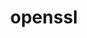 ---
title: "openssl"
layout: cache
categories: [package, develop]
meta: {"compilers": ["apple-clang@=16.0.0", "cce@=18.0.0", "gcc@=10.2.1", "gcc@=10.3.0", "gcc@=10.5.0", "gcc@=11.1.0", "gcc@=11.4.0", "gcc@=12.3.0", "gcc@=12.4.0", "gcc@=13.2.0", "gcc@=13.3.0", "gcc@=7.3.1", "gcc@=7.5.0", "gcc@=9.4.0", "oneapi@=2024.1.0", "oneapi@=2024.2.1"], "num_specs": 99, "num_specs_by_stack": {"aws-isc": 1, "aws-isc-aarch64": 1, "aws-pcluster-icelake": 1, "aws-pcluster-neoverse_v1": 3, "aws-pcluster-x86_64_v4": 12, "bootstrap-aarch64-darwin": 3, "bootstrap-x86_64-linux-gnu": 3, "build_systems": 3, "data-vis-sdk": 3, "developer-tools": 2, "developer-tools-aarch64-linux-gnu": 2, "developer-tools-darwin": 3, "developer-tools-manylinux2014": 1, "developer-tools-x86_64_v3-linux-gnu": 2, "e4s": 6, "e4s-cray-rhel": 6, "e4s-cray-sles": 4, "e4s-neoverse-v2": 6, "e4s-neoverse_v1": 4, "e4s-oneapi": 6, "e4s-power": 2, "e4s-rocm-external": 3, "gpu-tests": 7, "hep": 3, "ml-darwin-aarch64-mps": 3, "ml-linux-aarch64-cpu": 3, "ml-linux-aarch64-cuda": 3, "ml-linux-x86_64-cpu": 3, "ml-linux-x86_64-cuda": 3, "ml-linux-x86_64-rocm": 3, "radiuss": 6, "radiuss-aws": 6, "radiuss-aws-aarch64": 6, "root": 99, "tutorial": 6}, "oss": ["amzn2", "centos7", "rhel8", "sequoia", "sle_hpc15", "ubuntu18.04", "ubuntu20.04", "ubuntu22.04", "ubuntu24.04"], "platforms": ["darwin", "linux"], "stacks": ["aws-isc", "aws-isc-aarch64", "aws-pcluster-icelake", "aws-pcluster-neoverse_v1", "aws-pcluster-x86_64_v4", "bootstrap-aarch64-darwin", "bootstrap-x86_64-linux-gnu", "build_systems", "data-vis-sdk", "developer-tools", "developer-tools-aarch64-linux-gnu", "developer-tools-darwin", "developer-tools-manylinux2014", "developer-tools-x86_64_v3-linux-gnu", "e4s", "e4s-cray-rhel", "e4s-cray-sles", "e4s-neoverse-v2", "e4s-neoverse_v1", "e4s-oneapi", "e4s-power", "e4s-rocm-external", "gpu-tests", "hep", "ml-darwin-aarch64-mps", "ml-linux-aarch64-cpu", "ml-linux-aarch64-cuda", "ml-linux-x86_64-cpu", "ml-linux-x86_64-cuda", "ml-linux-x86_64-rocm", "radiuss", "radiuss-aws", "radiuss-aws-aarch64", "root", "tutorial"], "targets": ["aarch64", "neoverse_v1", "neoverse_v2", "ppc64le", "skylake_avx512", "x86_64_v3", "x86_64_v4"], "versions": ["1.1.1u", "3.1.3", "3.3.0", "3.4.0"]}
spec_details: [{"compiler": "oneapi@=2024.2.1", "hash": "244wc5fufdmajdb5caspdu3zkbigpe32", "os": "ubuntu22.04", "platform": "linux", "size": "-", "stacks": ["e4s-oneapi", "root"], "target": "x86_64_v3", "variants": ["build_system=generic", "certs=mozilla", "~docs", "+shared"], "versions": ["3.4.0"]}, {"compiler": "gcc@=7.3.1", "hash": "2fsqtlhdg5owlzuhwsjvib2ul7biugbc", "os": "amzn2", "platform": "linux", "size": "-", "stacks": ["aws-isc-aarch64", "root"], "target": "aarch64", "variants": ["build_system=generic", "certs=mozilla", "~docs", "+shared"], "versions": ["3.4.0"]}, {"compiler": "gcc@=11.1.0", "hash": "2ssn3v73ibhzqq53kmo6cb3qac7m62es", "os": "ubuntu20.04", "platform": "linux", "size": "-", "stacks": ["gpu-tests", "root"], "target": "x86_64_v3", "variants": ["build_system=generic", "certs=mozilla", "~docs", "+shared"], "versions": ["3.1.3"]}, {"compiler": "apple-clang@=16.0.0", "hash": "2w3dnifm3hspnp2a64nprcjjsyngzmig", "os": "sequoia", "platform": "darwin", "size": "-", "stacks": ["bootstrap-aarch64-darwin", "developer-tools-darwin", "ml-darwin-aarch64-mps", "root"], "target": "aarch64", "variants": ["build_system=generic", "certs=mozilla", "~docs", "+shared"], "versions": ["3.4.0"]}, {"compiler": "gcc@=7.5.0", "hash": "54cqafvlkb7a4zm3vrihq7pvqbn3yegt", "os": "ubuntu18.04", "platform": "linux", "size": "-", "stacks": ["radiuss", "root"], "target": "x86_64_v3", "variants": ["build_system=generic", "certs=mozilla", "~docs", "+shared"], "versions": ["3.4.0"]}, {"compiler": "gcc@=11.1.0", "hash": "5beyntvj2lt7knf74i7ylq5nhnleij42", "os": "ubuntu20.04", "platform": "linux", "size": "-", "stacks": ["gpu-tests", "root"], "target": "x86_64_v3", "variants": ["build_system=generic", "certs=mozilla", "~docs", "+shared"], "versions": ["3.1.3"]}, {"compiler": "gcc@=7.3.1", "hash": "5fa2taphsn4youkhhc57cdiqawbvjen5", "os": "amzn2", "platform": "linux", "size": "-", "stacks": ["radiuss-aws", "root"], "target": "x86_64_v3", "variants": ["build_system=generic", "certs=mozilla", "~docs", "+shared"], "versions": ["3.4.0"]}, {"compiler": "gcc@=11.1.0", "hash": "5oekh2ap5zvlqufphuqvrpvpshdubf5g", "os": "ubuntu20.04", "platform": "linux", "size": "-", "stacks": ["gpu-tests", "root"], "target": "x86_64_v3", "variants": ["build_system=generic", "certs=mozilla", "~docs", "+shared"], "versions": ["3.1.3"]}, {"compiler": "gcc@=13.2.0", "hash": "5oinczr7sfabhsdfmy26in6ks2a7p4dk", "os": "ubuntu24.04", "platform": "linux", "size": "-", "stacks": ["bootstrap-x86_64-linux-gnu", "ml-linux-x86_64-cpu", "ml-linux-x86_64-cuda", "ml-linux-x86_64-rocm", "root"], "target": "x86_64_v3", "variants": ["build_system=generic", "certs=mozilla", "~docs", "+shared"], "versions": ["3.4.0"]}, {"compiler": "gcc@=11.4.0", "hash": "5s3om6ys4whacehrrxs34fed73brmmex", "os": "ubuntu22.04", "platform": "linux", "size": "-", "stacks": ["e4s", "root"], "target": "x86_64_v3", "variants": ["build_system=generic", "certs=mozilla", "~docs", "+shared"], "versions": ["3.4.0"]}, {"compiler": "gcc@=9.4.0", "hash": "5x4sjnz5oquhd2wtpspawltdzajqejyy", "os": "ubuntu20.04", "platform": "linux", "size": "-", "stacks": ["e4s-power", "root"], "target": "ppc64le", "variants": ["build_system=generic", "certs=mozilla", "~docs", "+shared"], "versions": ["3.4.0"]}, {"compiler": "gcc@=12.4.0", "hash": "65zt4i6brsihyxdnhnlfzijfyak4yi2p", "os": "amzn2", "platform": "linux", "size": "-", "stacks": ["aws-pcluster-neoverse_v1", "root"], "target": "neoverse_v1", "variants": ["build_system=generic", "certs=mozilla", "~docs", "+shared"], "versions": ["3.4.0"]}, {"compiler": "gcc@=7.3.1", "hash": "6b5ifxx2yqzfignfn6o4qmu62joaan5d", "os": "amzn2", "platform": "linux", "size": "-", "stacks": ["aws-pcluster-icelake", "root"], "target": "skylake_avx512", "variants": ["build_system=generic", "certs=mozilla", "~docs", "~shared"], "versions": ["1.1.1u"]}, {"compiler": "gcc@=12.4.0", "hash": "6dvb7nitjykzxmzhhhpqjwgg57vuzhiw", "os": "amzn2", "platform": "linux", "size": "-", "stacks": ["aws-pcluster-x86_64_v4", "root"], "target": "x86_64_v3", "variants": ["build_system=generic", "certs=mozilla", "~docs", "+shared"], "versions": ["3.4.0"]}, {"compiler": "gcc@=11.1.0", "hash": "6dwfwulhuzwuqg75ac2awqyoewzeplj2", "os": "ubuntu20.04", "platform": "linux", "size": "-", "stacks": ["gpu-tests", "root"], "target": "x86_64_v3", "variants": ["build_system=generic", "certs=mozilla", "~docs", "+shared"], "versions": ["3.1.3"]}, {"compiler": "gcc@=11.4.0", "hash": "6ijdtnqwngs3w752zfmofcdcgp3ekw5k", "os": "ubuntu22.04", "platform": "linux", "size": "-", "stacks": ["e4s-neoverse_v1", "root"], "target": "neoverse_v1", "variants": ["build_system=generic", "certs=mozilla", "~docs", "+shared"], "versions": ["3.4.0"]}, {"compiler": "gcc@=13.2.0", "hash": "6yixv6h7d7wein6423nel6pjdjp4knxj", "os": "ubuntu24.04", "platform": "linux", "size": "-", "stacks": ["bootstrap-x86_64-linux-gnu", "ml-linux-x86_64-cpu", "ml-linux-x86_64-cuda", "ml-linux-x86_64-rocm", "root"], "target": "x86_64_v3", "variants": ["build_system=generic", "certs=mozilla", "~docs", "+shared"], "versions": ["3.4.0"]}, {"compiler": "oneapi@=2024.1.0", "hash": "7ahd3jm5de2oi7tvxzmjv6nhuloaclnt", "os": "amzn2", "platform": "linux", "size": "-", "stacks": ["aws-pcluster-x86_64_v4", "root"], "target": "x86_64_v3", "variants": ["build_system=generic", "certs=mozilla", "~docs", "+shared"], "versions": ["3.4.0"]}, {"compiler": "gcc@=12.4.0", "hash": "adxvvqyo3droavazzu3472ij7gg56mfr", "os": "amzn2", "platform": "linux", "size": "-", "stacks": ["aws-pcluster-x86_64_v4", "root"], "target": "x86_64_v3", "variants": ["build_system=generic", "certs=mozilla", "~docs", "+shared"], "versions": ["3.4.0"]}, {"compiler": "gcc@=7.5.0", "hash": "anmsopn2qnkorioz25voj66n3soaohne", "os": "ubuntu18.04", "platform": "linux", "size": "-", "stacks": ["developer-tools", "root"], "target": "x86_64_v3", "variants": ["build_system=generic", "certs=system", "~docs", "+shared"], "versions": ["3.3.0"]}, {"compiler": "gcc@=12.4.0", "hash": "b6oc4o7l5t7uus5knsyen5na7pj54p3r", "os": "amzn2", "platform": "linux", "size": "-", "stacks": ["aws-pcluster-x86_64_v4", "root"], "target": "x86_64_v3", "variants": ["build_system=generic", "certs=mozilla", "~docs", "+shared"], "versions": ["3.4.0"]}, {"compiler": "gcc@=10.3.0", "hash": "bagi6chajqwkd5ojp2wsc3vjdqkmsjw4", "os": "sle_hpc15", "platform": "linux", "size": "-", "stacks": ["e4s-cray-sles", "root"], "target": "x86_64_v4", "variants": ["build_system=generic", "certs=mozilla", "~docs", "+shared"], "versions": ["3.4.0"]}, {"compiler": "oneapi@=2024.2.1", "hash": "btufv75ndjq2whhwkvy5miy5ruvyrn5a", "os": "ubuntu22.04", "platform": "linux", "size": "-", "stacks": ["e4s-oneapi", "root"], "target": "x86_64_v3", "variants": ["build_system=generic", "certs=mozilla", "~docs", "+shared"], "versions": ["3.4.0"]}, {"compiler": "gcc@=12.4.0", "hash": "btz6jb6xxx5vhf74jaytlwhpma63qdvi", "os": "amzn2", "platform": "linux", "size": "-", "stacks": ["aws-pcluster-x86_64_v4", "root"], "target": "x86_64_v4", "variants": ["build_system=generic", "certs=mozilla", "~docs", "+shared"], "versions": ["3.4.0"]}, {"compiler": "gcc@=11.4.0", "hash": "bztyxydiiy5jlnqaeszgzggtjxwkwbqa", "os": "ubuntu22.04", "platform": "linux", "size": "-", "stacks": ["e4s-neoverse_v1", "root"], "target": "neoverse_v1", "variants": ["build_system=generic", "certs=mozilla", "~docs", "+shared"], "versions": ["3.4.0"]}, {"compiler": "gcc@=11.4.0", "hash": "ckalxk3vs33br2xu6u3jwy22r7by4p7d", "os": "ubuntu22.04", "platform": "linux", "size": "-", "stacks": ["e4s", "e4s-rocm-external", "hep", "root", "tutorial"], "target": "x86_64_v3", "variants": ["build_system=generic", "certs=mozilla", "~docs", "+shared"], "versions": ["3.4.0"]}, {"compiler": "cce@=18.0.0", "hash": "cm25ad3kqradj4sue3mlh22z3uywc45z", "os": "rhel8", "platform": "linux", "size": "-", "stacks": ["e4s-cray-rhel", "root"], "target": "x86_64_v3", "variants": ["build_system=generic", "certs=mozilla", "~docs", "+shared"], "versions": ["3.4.0"]}, {"compiler": "gcc@=11.1.0", "hash": "cs2qtxsa5yd2ot6lbnvjzzcm3k7x3r3i", "os": "ubuntu20.04", "platform": "linux", "size": "-", "stacks": ["gpu-tests", "root"], "target": "x86_64_v3", "variants": ["build_system=generic", "certs=mozilla", "~docs", "+shared"], "versions": ["3.1.3"]}, {"compiler": "cce@=18.0.0", "hash": "d3unvolu273jxf53phe4gyhta522yec7", "os": "rhel8", "platform": "linux", "size": "-", "stacks": ["e4s-cray-rhel", "root"], "target": "x86_64_v3", "variants": ["build_system=generic", "certs=mozilla", "~docs", "+shared"], "versions": ["3.4.0"]}, {"compiler": "cce@=18.0.0", "hash": "dutivzpqr4nfy6jsfattogttwnnqbwso", "os": "rhel8", "platform": "linux", "size": "-", "stacks": ["e4s-cray-rhel", "root"], "target": "x86_64_v3", "variants": ["build_system=generic", "certs=mozilla", "~docs", "+shared"], "versions": ["3.4.0"]}, {"compiler": "gcc@=7.3.1", "hash": "dw3tjxpaefuonry3jctid3thakhdcpac", "os": "amzn2", "platform": "linux", "size": "-", "stacks": ["radiuss-aws-aarch64", "root"], "target": "aarch64", "variants": ["build_system=generic", "certs=mozilla", "~docs", "+shared"], "versions": ["3.4.0"]}, {"compiler": "gcc@=13.3.0", "hash": "dyvcwudlhfd72no6duwuavtrhzkujx6i", "os": "rhel8", "platform": "linux", "size": "-", "stacks": ["developer-tools-aarch64-linux-gnu", "root"], "target": "aarch64", "variants": ["build_system=generic", "certs=system", "~docs", "+shared"], "versions": ["3.4.0"]}, {"compiler": "gcc@=12.4.0", "hash": "e4gsz2dukocujppn6qtb4f5spdnak4rb", "os": "amzn2", "platform": "linux", "size": "-", "stacks": ["aws-pcluster-x86_64_v4", "root"], "target": "x86_64_v4", "variants": ["build_system=generic", "certs=mozilla", "~docs", "+shared"], "versions": ["3.4.0"]}, {"compiler": "gcc@=11.4.0", "hash": "euyktnjsxpiaq6ai7oo5npxwvtidi57q", "os": "ubuntu22.04", "platform": "linux", "size": "-", "stacks": ["e4s-neoverse-v2", "root"], "target": "neoverse_v2", "variants": ["build_system=generic", "certs=mozilla", "~docs", "+shared"], "versions": ["3.4.0"]}, {"compiler": "gcc@=11.4.0", "hash": "fakieyrvpuevuswoojisgfkhj5p3uoce", "os": "ubuntu22.04", "platform": "linux", "size": "-", "stacks": ["e4s-neoverse-v2", "root"], "target": "neoverse_v2", "variants": ["build_system=generic", "certs=mozilla", "~docs", "+shared"], "versions": ["3.4.0"]}, {"compiler": "oneapi@=2024.2.1", "hash": "fbza3nhpf2rfjhgue6wy65qo67bsxkb3", "os": "ubuntu22.04", "platform": "linux", "size": "-", "stacks": ["e4s-oneapi", "root"], "target": "x86_64_v3", "variants": ["build_system=generic", "certs=mozilla", "~docs", "+shared"], "versions": ["3.4.0"]}, {"compiler": "gcc@=11.4.0", "hash": "ftkfbu6qjjcxr2gfen33hkznq4kzwbwk", "os": "ubuntu22.04", "platform": "linux", "size": "-", "stacks": ["e4s-neoverse_v1", "root"], "target": "neoverse_v1", "variants": ["build_system=generic", "certs=mozilla", "~docs", "+shared"], "versions": ["3.4.0"]}, {"compiler": "gcc@=7.3.1", "hash": "fx2h27k5s2gvh2w5m5jhv6ppud6t4kzx", "os": "amzn2", "platform": "linux", "size": "-", "stacks": ["radiuss-aws", "root"], "target": "x86_64_v3", "variants": ["build_system=generic", "certs=mozilla", "~docs", "+shared"], "versions": ["3.4.0"]}, {"compiler": "gcc@=7.3.1", "hash": "gv4qng7yqp4qewltpdpibswrmlz2agzd", "os": "amzn2", "platform": "linux", "size": "-", "stacks": ["radiuss-aws-aarch64", "root"], "target": "aarch64", "variants": ["build_system=generic", "certs=mozilla", "~docs", "+shared"], "versions": ["3.4.0"]}, {"compiler": "oneapi@=2024.1.0", "hash": "gvemaukyjd2mvcwosb37in6kzoer6bbx", "os": "amzn2", "platform": "linux", "size": "-", "stacks": ["aws-pcluster-x86_64_v4", "root"], "target": "x86_64_v4", "variants": ["build_system=generic", "certs=mozilla", "~docs", "+shared"], "versions": ["3.4.0"]}, {"compiler": "gcc@=7.3.1", "hash": "gwf4psr72rxgw22ok3sp2ol237an3m4e", "os": "amzn2", "platform": "linux", "size": "-", "stacks": ["radiuss-aws", "root"], "target": "x86_64_v3", "variants": ["build_system=generic", "certs=mozilla", "~docs", "+shared"], "versions": ["3.4.0"]}, {"compiler": "gcc@=10.3.0", "hash": "h5daununwmjvezd4avvwhxocfetnl7bj", "os": "sle_hpc15", "platform": "linux", "size": "-", "stacks": ["e4s-cray-sles", "root"], "target": "x86_64_v4", "variants": ["build_system=generic", "certs=mozilla", "~docs", "+shared"], "versions": ["3.4.0"]}, {"compiler": "gcc@=11.4.0", "hash": "he4o2n3r42jnyig5evhfrraf2s4auowd", "os": "ubuntu22.04", "platform": "linux", "size": "-", "stacks": ["e4s-neoverse-v2", "root"], "target": "neoverse_v2", "variants": ["build_system=generic", "certs=mozilla", "~docs", "+shared"], "versions": ["3.4.0"]}, {"compiler": "gcc@=12.4.0", "hash": "hgm2pw4najngvmnf462i3pg4qlddw552", "os": "amzn2", "platform": "linux", "size": "-", "stacks": ["aws-pcluster-neoverse_v1", "root"], "target": "neoverse_v1", "variants": ["build_system=generic", "certs=mozilla", "~docs", "+shared"], "versions": ["3.4.0"]}, {"compiler": "oneapi@=2024.1.0", "hash": "hijeq3ithyyzognvohrcu7tlgys5qxxf", "os": "amzn2", "platform": "linux", "size": "-", "stacks": ["aws-pcluster-x86_64_v4", "root"], "target": "x86_64_v4", "variants": ["build_system=generic", "certs=mozilla", "~docs", "+shared"], "versions": ["3.4.0"]}, {"compiler": "oneapi@=2024.2.1", "hash": "ice6bczf4kzdamrtmew2etlw6fiiiprq", "os": "ubuntu22.04", "platform": "linux", "size": "-", "stacks": ["e4s-oneapi", "root"], "target": "x86_64_v3", "variants": ["build_system=generic", "certs=mozilla", "~docs", "+shared"], "versions": ["3.4.0"]}, {"compiler": "gcc@=11.1.0", "hash": "iovpy2pytna7cw544wlkpy2b5wwniy3z", "os": "ubuntu20.04", "platform": "linux", "size": "-", "stacks": ["gpu-tests", "root"], "target": "x86_64_v3", "variants": ["build_system=generic", "certs=mozilla", "~docs", "+shared"], "versions": ["3.1.3"]}, {"compiler": "gcc@=7.5.0", "hash": "j6swo6jkxdmhoq32tvtmfyeeoebqha6s", "os": "ubuntu18.04", "platform": "linux", "size": "-", "stacks": ["build_systems", "radiuss", "root"], "target": "x86_64_v3", "variants": ["build_system=generic", "certs=mozilla", "~docs", "+shared"], "versions": ["3.4.0"]}, {"compiler": "gcc@=11.4.0", "hash": "jp675ngoksmfd5yfajjxx7zd5qxicrqx", "os": "ubuntu22.04", "platform": "linux", "size": "-", "stacks": ["e4s-neoverse-v2", "root"], "target": "neoverse_v2", "variants": ["build_system=generic", "certs=mozilla", "~docs", "+shared"], "versions": ["3.4.0"]}, {"compiler": "gcc@=7.3.1", "hash": "kbh2ztryiqwg62qkzup3mpo4pu2qqe2i", "os": "amzn2", "platform": "linux", "size": "-", "stacks": ["radiuss-aws", "root"], "target": "x86_64_v3", "variants": ["build_system=generic", "certs=mozilla", "~docs", "+shared"], "versions": ["3.4.0"]}, {"compiler": "gcc@=7.3.1", "hash": "kttz44q5367l7ta5xm7e5hcp7jx5bpg2", "os": "amzn2", "platform": "linux", "size": "-", "stacks": ["radiuss-aws", "root"], "target": "x86_64_v3", "variants": ["build_system=generic", "certs=mozilla", "~docs", "+shared"], "versions": ["3.4.0"]}, {"compiler": "gcc@=10.5.0", "hash": "l5r2a2gvlg5qqwhhvn3yvzulaqh44wuv", "os": "centos7", "platform": "linux", "size": "-", "stacks": ["developer-tools-x86_64_v3-linux-gnu", "root"], "target": "x86_64_v3", "variants": ["build_system=generic", "certs=system", "~docs", "+shared"], "versions": ["3.4.0"]}, {"compiler": "gcc@=11.1.0", "hash": "le3ubrabazvmy22et6lvo3rueaqcwcx7", "os": "ubuntu20.04", "platform": "linux", "size": "-", "stacks": ["data-vis-sdk", "root"], "target": "x86_64_v3", "variants": ["build_system=generic", "certs=mozilla", "~docs", "+shared"], "versions": ["3.4.0"]}, {"compiler": "gcc@=7.5.0", "hash": "lid7nz3tnrfx275yches6z6c5pbq23wd", "os": "ubuntu18.04", "platform": "linux", "size": "-", "stacks": ["build_systems", "radiuss", "root"], "target": "x86_64_v3", "variants": ["build_system=generic", "certs=mozilla", "~docs", "+shared"], "versions": ["3.4.0"]}, {"compiler": "gcc@=10.2.1", "hash": "nvxjy27yor26odghaqwmmb2cihdmhwoj", "os": "centos7", "platform": "linux", "size": "-", "stacks": ["developer-tools-manylinux2014", "root"], "target": "x86_64_v3", "variants": ["build_system=generic", "certs=system", "~docs", "+shared"], "versions": ["3.4.0"]}, {"compiler": "apple-clang@=16.0.0", "hash": "o6wji5q7exusbksijq6q72cvue6kgzh3", "os": "sequoia", "platform": "darwin", "size": "-", "stacks": ["bootstrap-aarch64-darwin", "developer-tools-darwin", "ml-darwin-aarch64-mps", "root"], "target": "aarch64", "variants": ["build_system=generic", "certs=mozilla", "~docs", "+shared"], "versions": ["3.4.0"]}, {"compiler": "gcc@=11.4.0", "hash": "ohly3ixr6ast6wswg6cvb5rh6tzrlush", "os": "ubuntu22.04", "platform": "linux", "size": "-", "stacks": ["e4s", "e4s-rocm-external", "hep", "root", "tutorial"], "target": "x86_64_v3", "variants": ["build_system=generic", "certs=mozilla", "~docs", "+shared"], "versions": ["3.4.0"]}, {"compiler": "gcc@=11.1.0", "hash": "oqfzfcb2ji5xmfiibcjdjxirurardtwd", "os": "ubuntu20.04", "platform": "linux", "size": "-", "stacks": ["data-vis-sdk", "root"], "target": "x86_64_v3", "variants": ["build_system=generic", "certs=mozilla", "~docs", "+shared"], "versions": ["3.4.0"]}, {"compiler": "gcc@=11.4.0", "hash": "p5xibp2iodhn3m5ltjstldtjwsp5avqk", "os": "ubuntu22.04", "platform": "linux", "size": "-", "stacks": ["e4s-neoverse_v1", "root"], "target": "neoverse_v1", "variants": ["build_system=generic", "certs=mozilla", "~docs", "+shared"], "versions": ["3.4.0"]}, {"compiler": "gcc@=13.2.0", "hash": "parp3lg3zodpits6lnpoy5douj3hq73h", "os": "ubuntu24.04", "platform": "linux", "size": "-", "stacks": ["ml-linux-aarch64-cpu", "ml-linux-aarch64-cuda", "root"], "target": "aarch64", "variants": ["build_system=generic", "certs=mozilla", "~docs", "+shared"], "versions": ["3.4.0"]}, {"compiler": "gcc@=13.3.0", "hash": "pjjfvhojzn63wtu44ib6ls7bg6sbo2ql", "os": "rhel8", "platform": "linux", "size": "-", "stacks": ["developer-tools-aarch64-linux-gnu", "root"], "target": "aarch64", "variants": ["build_system=generic", "certs=system", "~docs", "+shared"], "versions": ["3.4.0"]}, {"compiler": "cce@=18.0.0", "hash": "pktccy5oqjgbqa33lfvzs7cy5qaidesd", "os": "rhel8", "platform": "linux", "size": "-", "stacks": ["e4s-cray-rhel", "root"], "target": "x86_64_v3", "variants": ["build_system=generic", "certs=mozilla", "~docs", "+shared"], "versions": ["3.4.0"]}, {"compiler": "gcc@=12.3.0", "hash": "q6agt2f5a4lx7ffeag55glxtxb63qiu5", "os": "ubuntu22.04", "platform": "linux", "size": "-", "stacks": ["root", "tutorial"], "target": "x86_64_v3", "variants": ["build_system=generic", "certs=mozilla", "~docs", "+shared"], "versions": ["3.4.0"]}, {"compiler": "gcc@=7.5.0", "hash": "qfpqctu2a5bdzw7ikod2lz7rqvhre2ta", "os": "ubuntu18.04", "platform": "linux", "size": "-", "stacks": ["build_systems", "radiuss", "root"], "target": "x86_64_v3", "variants": ["build_system=generic", "certs=mozilla", "~docs", "+shared"], "versions": ["3.4.0"]}, {"compiler": "gcc@=10.3.0", "hash": "qg5ygosueng3qani3ktyj6wcomcnwcn7", "os": "sle_hpc15", "platform": "linux", "size": "-", "stacks": ["e4s-cray-sles", "root"], "target": "x86_64_v4", "variants": ["build_system=generic", "certs=mozilla", "~docs", "+shared"], "versions": ["3.4.0"]}, {"compiler": "gcc@=11.4.0", "hash": "qjgpqw4tr4dwvrtbcc5jxmmafgcjogwa", "os": "ubuntu22.04", "platform": "linux", "size": "-", "stacks": ["e4s", "root"], "target": "x86_64_v3", "variants": ["build_system=generic", "certs=mozilla", "~docs", "+shared"], "versions": ["3.4.0"]}, {"compiler": "cce@=18.0.0", "hash": "r2skj6t3keqflelbg2k66ikghjsmnwhj", "os": "rhel8", "platform": "linux", "size": "-", "stacks": ["e4s-cray-rhel", "root"], "target": "x86_64_v3", "variants": ["build_system=generic", "certs=mozilla", "~docs", "+shared"], "versions": ["3.4.0"]}, {"compiler": "gcc@=11.4.0", "hash": "rewzehh3kd725rd3ntfbimogq42xoz5j", "os": "ubuntu22.04", "platform": "linux", "size": "-", "stacks": ["e4s", "root"], "target": "x86_64_v3", "variants": ["build_system=generic", "certs=mozilla", "~docs", "+shared"], "versions": ["3.4.0"]}, {"compiler": "gcc@=7.5.0", "hash": "rwc5ka4ei3qdfgveafq6ev6msnmj5r76", "os": "ubuntu18.04", "platform": "linux", "size": "-", "stacks": ["developer-tools", "root"], "target": "x86_64_v3", "variants": ["build_system=generic", "certs=system", "~docs", "+shared"], "versions": ["3.3.0"]}, {"compiler": "gcc@=7.5.0", "hash": "s3xbtavqtw63ddy77aof6pug3eo4ampr", "os": "ubuntu18.04", "platform": "linux", "size": "-", "stacks": ["radiuss", "root"], "target": "x86_64_v3", "variants": ["build_system=generic", "certs=mozilla", "~docs", "+shared"], "versions": ["3.4.0"]}, {"compiler": "oneapi@=2024.1.0", "hash": "saluaex6oi6wyvvuskwnlv42d6lxtvyj", "os": "amzn2", "platform": "linux", "size": "-", "stacks": ["aws-pcluster-x86_64_v4", "root"], "target": "x86_64_v3", "variants": ["build_system=generic", "certs=mozilla", "~docs", "+shared"], "versions": ["3.4.0"]}, {"compiler": "gcc@=7.3.1", "hash": "sbkypfadfgzrrjzd56zoirzrzegaefng", "os": "amzn2", "platform": "linux", "size": "-", "stacks": ["aws-isc", "root"], "target": "x86_64_v3", "variants": ["build_system=generic", "certs=mozilla", "~docs", "+shared"], "versions": ["3.4.0"]}, {"compiler": "gcc@=12.3.0", "hash": "secw5schsntbrihryvn2r3m7rdgp5ukm", "os": "ubuntu22.04", "platform": "linux", "size": "-", "stacks": ["root", "tutorial"], "target": "x86_64_v3", "variants": ["build_system=generic", "certs=mozilla", "~docs", "+shared"], "versions": ["3.4.0"]}, {"compiler": "oneapi@=2024.1.0", "hash": "selmqea47s73e7ibhtpu7foqn6o77sz4", "os": "amzn2", "platform": "linux", "size": "-", "stacks": ["aws-pcluster-x86_64_v4", "root"], "target": "x86_64_v3", "variants": ["build_system=generic", "certs=mozilla", "~docs", "+shared"], "versions": ["3.4.0"]}, {"compiler": "oneapi@=2024.2.1", "hash": "sj7rrb7nwp45itbhu5gn2teicmk43h7h", "os": "ubuntu22.04", "platform": "linux", "size": "-", "stacks": ["e4s-oneapi", "root"], "target": "x86_64_v3", "variants": ["build_system=generic", "certs=mozilla", "~docs", "+shared"], "versions": ["3.4.0"]}, {"compiler": "gcc@=11.4.0", "hash": "snglnnl7h3cu56pn5egbt4dbx7q6e2ak", "os": "ubuntu22.04", "platform": "linux", "size": "-", "stacks": ["e4s", "e4s-rocm-external", "hep", "root", "tutorial"], "target": "x86_64_v3", "variants": ["build_system=generic", "certs=mozilla", "~docs", "+shared"], "versions": ["3.4.0"]}, {"compiler": "gcc@=11.1.0", "hash": "srsk3qa3jktgcsyz5s3olrn3fbvvc4fx", "os": "ubuntu20.04", "platform": "linux", "size": "-", "stacks": ["data-vis-sdk", "root"], "target": "x86_64_v3", "variants": ["build_system=generic", "certs=mozilla", "~docs", "+shared"], "versions": ["3.4.0"]}, {"compiler": "oneapi@=2024.2.1", "hash": "ssvws2bvdp3gphmp7ps53pwyb7pyoalq", "os": "ubuntu22.04", "platform": "linux", "size": "-", "stacks": ["e4s-oneapi", "root"], "target": "x86_64_v3", "variants": ["build_system=generic", "certs=mozilla", "~docs", "+shared"], "versions": ["3.4.0"]}, {"compiler": "gcc@=11.4.0", "hash": "t6hhgh7qinniu6ecsgal2nwzfpl2ngto", "os": "ubuntu22.04", "platform": "linux", "size": "-", "stacks": ["e4s-neoverse-v2", "root"], "target": "neoverse_v2", "variants": ["build_system=generic", "certs=mozilla", "~docs", "+shared"], "versions": ["3.4.0"]}, {"compiler": "gcc@=11.1.0", "hash": "tqc4s7uv76l34nxvkqd3nlxjmih2zm34", "os": "ubuntu20.04", "platform": "linux", "size": "-", "stacks": ["gpu-tests", "root"], "target": "x86_64_v3", "variants": ["build_system=generic", "certs=mozilla", "~docs", "+shared"], "versions": ["3.1.3"]}, {"compiler": "cce@=18.0.0", "hash": "tvvnzyglgyzaw7re3ohe72a45yl6jbew", "os": "rhel8", "platform": "linux", "size": "-", "stacks": ["e4s-cray-rhel", "root"], "target": "x86_64_v3", "variants": ["build_system=generic", "certs=mozilla", "~docs", "+shared"], "versions": ["3.4.0"]}, {"compiler": "gcc@=13.2.0", "hash": "uesttqibsht2m4b65y4qd4gzcxsj45r5", "os": "ubuntu24.04", "platform": "linux", "size": "-", "stacks": ["ml-linux-aarch64-cpu", "ml-linux-aarch64-cuda", "root"], "target": "aarch64", "variants": ["build_system=generic", "certs=mozilla", "~docs", "+shared"], "versions": ["3.4.0"]}, {"compiler": "gcc@=7.3.1", "hash": "uy2ecud54qrzt4hjcsolp5b2eiv2oybp", "os": "amzn2", "platform": "linux", "size": "-", "stacks": ["radiuss-aws-aarch64", "root"], "target": "aarch64", "variants": ["build_system=generic", "certs=mozilla", "~docs", "+shared"], "versions": ["3.4.0"]}, {"compiler": "gcc@=12.3.0", "hash": "vmneezx3ro2dqkowtyle4eyi6awrq7au", "os": "ubuntu22.04", "platform": "linux", "size": "-", "stacks": ["root", "tutorial"], "target": "x86_64_v3", "variants": ["build_system=generic", "certs=mozilla", "~docs", "+shared"], "versions": ["3.4.0"]}, {"compiler": "gcc@=13.2.0", "hash": "vtk7h6mnsmaewqcycydaaiqjx7nrc5o3", "os": "ubuntu24.04", "platform": "linux", "size": "-", "stacks": ["bootstrap-x86_64-linux-gnu", "ml-linux-x86_64-cpu", "ml-linux-x86_64-cuda", "ml-linux-x86_64-rocm", "root"], "target": "x86_64_v3", "variants": ["build_system=generic", "certs=mozilla", "~docs", "+shared"], "versions": ["3.4.0"]}, {"compiler": "gcc@=9.4.0", "hash": "vvnssmo7j32isvgjez5s4u7ynuyoz7va", "os": "ubuntu20.04", "platform": "linux", "size": "-", "stacks": ["e4s-power", "root"], "target": "ppc64le", "variants": ["build_system=generic", "certs=mozilla", "~docs", "+shared"], "versions": ["3.4.0"]}, {"compiler": "gcc@=10.5.0", "hash": "vwzahkhav3vn3zx3oeknv4fvahewdwac", "os": "centos7", "platform": "linux", "size": "-", "stacks": ["developer-tools-x86_64_v3-linux-gnu", "root"], "target": "x86_64_v3", "variants": ["build_system=generic", "certs=system", "~docs", "+shared"], "versions": ["3.4.0"]}, {"compiler": "gcc@=12.4.0", "hash": "w4erghgf22pm4u2jaf3hzf4e6kgahkpc", "os": "amzn2", "platform": "linux", "size": "-", "stacks": ["aws-pcluster-neoverse_v1", "root"], "target": "neoverse_v1", "variants": ["build_system=generic", "certs=mozilla", "~docs", "+shared"], "versions": ["3.4.0"]}, {"compiler": "gcc@=7.3.1", "hash": "wmmkd43noce5dtydy5z77yvxgnkhubgj", "os": "amzn2", "platform": "linux", "size": "-", "stacks": ["radiuss-aws-aarch64", "root"], "target": "aarch64", "variants": ["build_system=generic", "certs=mozilla", "~docs", "+shared"], "versions": ["3.4.0"]}, {"compiler": "gcc@=7.3.1", "hash": "wvqps7zvsabubiqtir7rljgy3o73ju7f", "os": "amzn2", "platform": "linux", "size": "-", "stacks": ["radiuss-aws-aarch64", "root"], "target": "aarch64", "variants": ["build_system=generic", "certs=mozilla", "~docs", "+shared"], "versions": ["3.4.0"]}, {"compiler": "gcc@=11.4.0", "hash": "wxelc4anetpwevmxo6intld4rqtrrln3", "os": "ubuntu22.04", "platform": "linux", "size": "-", "stacks": ["e4s-neoverse-v2", "root"], "target": "neoverse_v2", "variants": ["build_system=generic", "certs=mozilla", "~docs", "+shared"], "versions": ["3.4.0"]}, {"compiler": "gcc@=7.3.1", "hash": "xf5opbujrmdj6k2clzrrv7wzes7sjekc", "os": "amzn2", "platform": "linux", "size": "-", "stacks": ["radiuss-aws-aarch64", "root"], "target": "aarch64", "variants": ["build_system=generic", "certs=mozilla", "~docs", "+shared"], "versions": ["3.4.0"]}, {"compiler": "gcc@=7.5.0", "hash": "xp54ekqv7yvrzeabu4jmkem27izznpiz", "os": "ubuntu18.04", "platform": "linux", "size": "-", "stacks": ["radiuss", "root"], "target": "x86_64_v3", "variants": ["build_system=generic", "certs=mozilla", "~docs", "+shared"], "versions": ["3.4.0"]}, {"compiler": "gcc@=10.3.0", "hash": "xyafqaclaugauu4c3w25ig5z25d5jnzb", "os": "sle_hpc15", "platform": "linux", "size": "-", "stacks": ["e4s-cray-sles", "root"], "target": "x86_64_v4", "variants": ["build_system=generic", "certs=mozilla", "~docs", "+shared"], "versions": ["3.4.0"]}, {"compiler": "gcc@=13.2.0", "hash": "yib342ovm7bjpt5ge4pgz6nkspxlnrlv", "os": "ubuntu24.04", "platform": "linux", "size": "-", "stacks": ["ml-linux-aarch64-cpu", "ml-linux-aarch64-cuda", "root"], "target": "aarch64", "variants": ["build_system=generic", "certs=mozilla", "~docs", "+shared"], "versions": ["3.4.0"]}, {"compiler": "gcc@=12.4.0", "hash": "yluqrnnquyor6kfagrv4twuhsb3agkcs", "os": "amzn2", "platform": "linux", "size": "-", "stacks": ["aws-pcluster-x86_64_v4", "root"], "target": "x86_64_v4", "variants": ["build_system=generic", "certs=mozilla", "~docs", "+shared"], "versions": ["3.4.0"]}, {"compiler": "oneapi@=2024.1.0", "hash": "yqu4n6s5ljde5lz7hnhduopnsdfyh3jo", "os": "amzn2", "platform": "linux", "size": "-", "stacks": ["aws-pcluster-x86_64_v4", "root"], "target": "x86_64_v4", "variants": ["build_system=generic", "certs=mozilla", "~docs", "+shared"], "versions": ["3.4.0"]}, {"compiler": "gcc@=7.3.1", "hash": "znjx3wpeabatzx4yb33thinyke43yhdh", "os": "amzn2", "platform": "linux", "size": "-", "stacks": ["radiuss-aws", "root"], "target": "x86_64_v3", "variants": ["build_system=generic", "certs=mozilla", "~docs", "+shared"], "versions": ["3.4.0"]}, {"compiler": "apple-clang@=16.0.0", "hash": "zxxxo45mhfnannztp7f2bsouf5ftisz4", "os": "sequoia", "platform": "darwin", "size": "-", "stacks": ["bootstrap-aarch64-darwin", "developer-tools-darwin", "ml-darwin-aarch64-mps", "root"], "target": "aarch64", "variants": ["build_system=generic", "certs=mozilla", "~docs", "+shared"], "versions": ["3.4.0"]}]
---